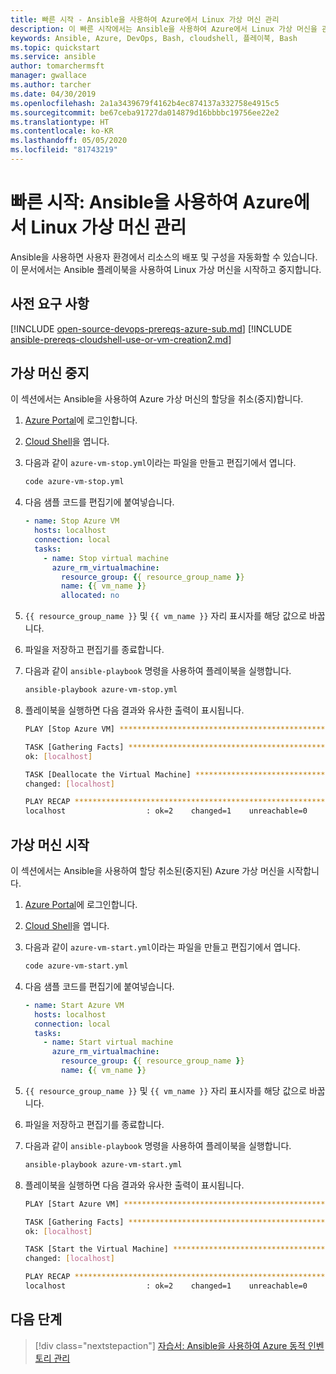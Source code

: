 ```yaml
---
title: 빠른 시작 - Ansible을 사용하여 Azure에서 Linux 가상 머신 관리
description: 이 빠른 시작에서는 Ansible을 사용하여 Azure에서 Linux 가상 머신을 관리하는 방법을 알아봅니다.
keywords: Ansible, Azure, DevOps, Bash, cloudshell, 플레이북, Bash
ms.topic: quickstart
ms.service: ansible
author: tomarchermsft
manager: gwallace
ms.author: tarcher
ms.date: 04/30/2019
ms.openlocfilehash: 2a1a3439679f4162b4ec874137a332758e4915c5
ms.sourcegitcommit: be67ceba91727da014879d16bbbbc19756ee22e2
ms.translationtype: HT
ms.contentlocale: ko-KR
ms.lasthandoff: 05/05/2020
ms.locfileid: "81743219"
---
```

# <a name="quickstart-manage-linux-virtual-machines-in-azure-using-ansible"></a>빠른 시작: Ansible을 사용하여 Azure에서 Linux 가상 머신 관리

Ansible을 사용하면 사용자 환경에서 리소스의 배포 및 구성을 자동화할 수 있습니다. 이 문서에서는 Ansible 플레이북을 사용하여 Linux 가상 머신을 시작하고 중지합니다. 

## <a name="prerequisites"></a>사전 요구 사항

[!INCLUDE [open-source-devops-prereqs-azure-sub.md](../includes/open-source-devops-prereqs-azure-subscription.md)]
[!INCLUDE [ansible-prereqs-cloudshell-use-or-vm-creation2.md](includes/ansible-prereqs-cloudshell-use-or-vm-creation2.md)]

## <a name="stop-a-virtual-machine"></a>가상 머신 중지

이 섹션에서는 Ansible을 사용하여 Azure 가상 머신의 할당을 취소(중지)합니다.

1. [Azure Portal](https://go.microsoft.com/fwlink/p/?LinkID=525040)에 로그인합니다.

1. [Cloud Shell](/azure/cloud-shell/overview)을 엽니다.

1. 다음과 같이 `azure-vm-stop.yml`이라는 파일을 만들고 편집기에서 엽니다.

    ```bash
    code azure-vm-stop.yml
    ```

1. 다음 샘플 코드를 편집기에 붙여넣습니다.

    ```yaml
    - name: Stop Azure VM
      hosts: localhost
      connection: local
      tasks:
        - name: Stop virtual machine
          azure_rm_virtualmachine:
            resource_group: {{ resource_group_name }}
            name: {{ vm_name }}
            allocated: no
    ```

1. `{{ resource_group_name }}` 및 `{{ vm_name }}` 자리 표시자를 해당 값으로 바꿉니다.

1. 파일을 저장하고 편집기를 종료합니다.

1. 다음과 같이 `ansible-playbook` 명령을 사용하여 플레이북을 실행합니다.

    ```bash
    ansible-playbook azure-vm-stop.yml
    ```

1. 플레이북을 실행하면 다음 결과와 유사한 출력이 표시됩니다.

    ```bash
    PLAY [Stop Azure VM] ********************************************************

    TASK [Gathering Facts] ******************************************************
    ok: [localhost]

    TASK [Deallocate the Virtual Machine] ***************************************
    changed: [localhost]

    PLAY RECAP ******************************************************************
    localhost                  : ok=2    changed=1    unreachable=0    failed=0
    ```

## <a name="start-a-virtual-machine"></a>가상 머신 시작

이 섹션에서는 Ansible을 사용하여 할당 취소된(중지된) Azure 가상 머신을 시작합니다.

1. [Azure Portal](https://go.microsoft.com/fwlink/p/?LinkID=525040)에 로그인합니다.

1. [Cloud Shell](/azure/cloud-shell/overview)을 엽니다.

1. 다음과 같이 `azure-vm-start.yml`이라는 파일을 만들고 편집기에서 엽니다.

    ```bash
    code azure-vm-start.yml
    ```

1. 다음 샘플 코드를 편집기에 붙여넣습니다.

    ```yaml
    - name: Start Azure VM
      hosts: localhost
      connection: local
      tasks:
        - name: Start virtual machine
          azure_rm_virtualmachine:
            resource_group: {{ resource_group_name }}
            name: {{ vm_name }}
    ```

1. `{{ resource_group_name }}` 및 `{{ vm_name }}` 자리 표시자를 해당 값으로 바꿉니다.

1. 파일을 저장하고 편집기를 종료합니다.

1. 다음과 같이 `ansible-playbook` 명령을 사용하여 플레이북을 실행합니다.

    ```bash
    ansible-playbook azure-vm-start.yml
    ```

1. 플레이북을 실행하면 다음 결과와 유사한 출력이 표시됩니다.

    ```bash
    PLAY [Start Azure VM] ********************************************************

    TASK [Gathering Facts] ******************************************************
    ok: [localhost]

    TASK [Start the Virtual Machine] ********************************************
    changed: [localhost]

    PLAY RECAP ******************************************************************
    localhost                  : ok=2    changed=1    unreachable=0    failed=0
    ```

## <a name="next-steps"></a>다음 단계

> [!div class="nextstepaction"] 
> [자습서: Ansible을 사용하여 Azure 동적 인벤토리 관리](./dynamic-inventory-configure.md)